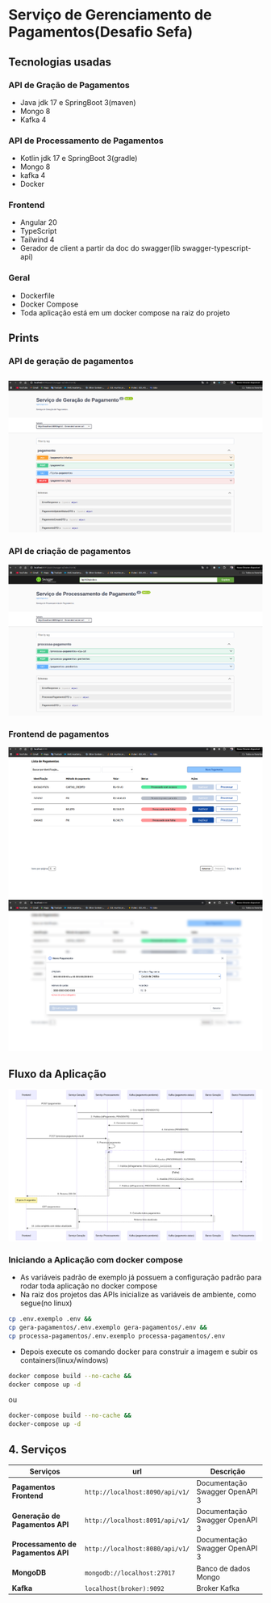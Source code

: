 # Serviço de Gerenciamento de Pagamentos(Desafio Sefa)
## Tecnologias usadas
### API de Gração de Pagamentos
- Java jdk 17 e SpringBoot 3(maven)
- Mongo 8
- Kafka 4
### API de Processamento de Pagamentos
- Kotlin jdk 17 e SpringBoot 3(gradle)
- Mongo 8
- kafka 4
- Docker
### Frontend
- Angular 20
- TypeScript
- Tailwind 4
- Gerador de client a partir da doc do swagger(lib swagger-typescript-api)
### Geral
- Dockerfile
- Docker Compose
- Toda aplicação está em um docker compose na raiz do projeto
## Prints
### API de geração de pagamentos
![gera](./doc/imagens/api-gera-pagamentos.png)
---
### API de criação de pagamentos
![processa](./doc/imagens/api-processa-pagamentos.png)
### Frontend de pagamentos
![front-lista](./doc/imagens/tela-listagem.png)
![front-formulario](./doc/imagens/tela-formulario.png)
## Fluxo da Aplicação
![diagrama de fluxo](./doc/imagens/diagrama-fluxo.png)

### Iniciando a Aplicação com docker compose
- As variáveis padrão de exemplo já possuem a configuração padrão para rodar toda aplicação no docker compose
- Na raiz dos projetos das APIs inicialize as variáveis de ambiente, como segue(no linux)
```bash
cp .env.exemplo .env &&
cp gera-pagamentos/.env.exemplo gera-pagamentos/.env &&
cp processa-pagamentos/.env.exemplo processa-pagamentos/.env
```
- Depois execute os comando docker para construir a imagem e subir os containers(linux/windows)
```bash
docker compose build --no-cache &&
docker compose up -d
```
ou
```bash
docker-compose build --no-cache &&
docker-compose up -d
```

## 4. Serviços

| Serviços               | url                          | Descrição                          |
|-----------------------|-----------------------------------|--------------------------------------|
| **Pagamentos Frontend**    | `http://localhost:8090/api/v1/` | Documentação Swagger OpenAPI 3 |
| **Generação de Pagamentos API**    | `http://localhost:8091/api/v1/` | Documentação Swagger OpenAPI 3              |
| **Processamento de Pagamentos API**    | `http://localhost:8080/api/v1/` | Documentação Swagger OpenAPI 3 |
| **MongoDB**          | `mongodb://localhost:27017`      | Banco de dados Mongo   |
| **Kafka**            | `localhost(broker):9092`         | Broker Kafka                        |